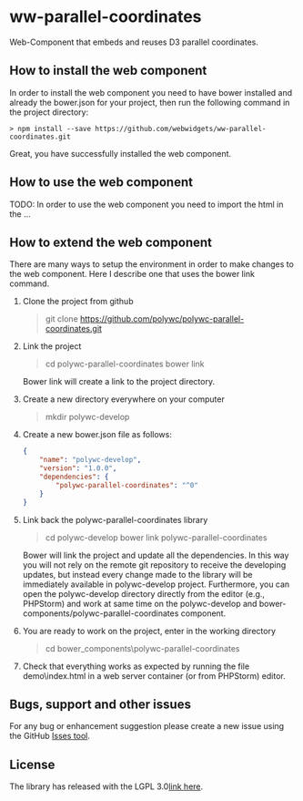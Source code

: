 # ww-parallel-coordinates
Web-Component that embeds and reuses D3 parallel coordinates.

## How to install the web component
In order to install the web component you need to have bower installed and already the bower.json for your project, then run the following command in the project directory:

    > npm install --save https://github.com/webwidgets/ww-parallel-coordinates.git
    
Great, you have successfully installed the web component.

## How to use the web component
TODO: In order to use the web component you need to import the html in the ... 

## How to extend the web component
There are many ways to setup the environment in order to make changes to the web component. Here I describe one that uses the bower link command. 

1. Clone the project from github

    > git clone https://github.com/polywc/polywc-parallel-coordinates.git
  
2. Link the project 

    > cd polywc-parallel-coordinates
    > bower link
    
    Bower link will create a link to the project directory.
    
3. Create a new directory everywhere on your computer

    > mkdir polywc-develop
    
4. Create a new bower.json file as follows:

    ```json
    { 
        "name": "polywc-develop",
        "version": "1.0.0",
        "dependencies": {
            "polywc-parallel-coordinates": "^0"
        }
    }
    ```
    
5. Link back the polywc-parallel-coordinates library

    > cd polywc-develop
    > bower link polywc-parallel-coordinates
   
   Bower will link the project and update all the dependencies. In this way you will not rely on the remote git repository to receive the developing updates, but instead every change made to the library will be immediately available in polywc-develop project. Furthermore, you can open the polywc-develop directory directly from the editor (e.g., PHPStorm) and work at same time on the polywc-develop and bower-components/polywc-parallel-coordinates component.
   
6. You are ready to work on the project, enter in the working directory

    > cd bower_components\polywc-parallel-coordinates
    
7. Check that everything works as expected by running the file demo\index.html in a web server container (or from PHPStorm) editor.

## Bugs, support and other issues

For any bug or enhancement suggestion please create a new issue using the GitHub [Isses tool](https://github.com/webwidgets/ww-parallel-coordinates/issues).

## License 

The library has released with the LGPL 3.0[link here](https://github.com/webwidgets/ww-parallel-coordinates/blob/master/LICENSE).

